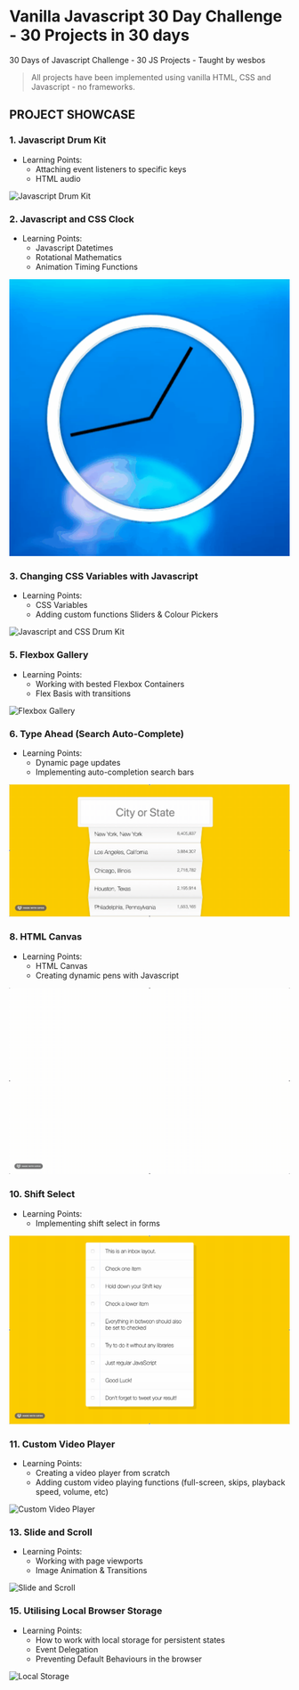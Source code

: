 # Vanilla Javascript 30 Day Challenge - 30 Projects in 30 days
30 Days of Javascript Challenge - 30 JS Projects - Taught by wesbos

> All projects have been implemented using vanilla HTML, CSS and Javascript - no frameworks.

## PROJECT SHOWCASE

### 1. Javascript Drum Kit
- Learning Points:
  - Attaching event listeners to specific keys
  - HTML audio
  
![Javascript Drum Kit](https://github.com/Ali-Parandeh/javascript30/blob/master/assets/jsDrumKit.gif)

### 2. Javascript and CSS Clock
- Learning Points:
  - Javascript Datetimes
  - Rotational Mathematics
  - Animation Timing Functions
  
![Javascript and CSS Drum Kit](https://github.com/Ali-Parandeh/javascript30/blob/master/assets/JSClock.gif)

### 3. Changing CSS Variables with Javascript
- Learning Points:
  - CSS Variables
  - Adding custom functions Sliders & Colour Pickers
  
![Javascript and CSS Drum Kit](https://github.com/Ali-Parandeh/javascript30/blob/master/assets/CSSvars.gif)

### 5. Flexbox Gallery
- Learning Points:
  - Working with bested Flexbox Containers
  - Flex Basis with transitions
  
![Flexbox Gallery](https://github.com/Ali-Parandeh/javascript30/blob/master/assets/flexPanelGallery.gif)

### 6. Type Ahead (Search Auto-Complete)
- Learning Points:
  - Dynamic page updates
  - Implementing auto-completion search bars
  
![Type Ahead](https://github.com/Ali-Parandeh/javascript30/blob/master/assets/typeAhead.gif)

### 8. HTML Canvas
- Learning Points:
  - HTML Canvas
  - Creating dynamic pens with Javascript
  
![HTML Canvas](https://github.com/Ali-Parandeh/javascript30/blob/master/assets/htmlCanvas.gif)

### 10. Shift Select
- Learning Points:
  - Implementing shift select in forms
  
![Shift Select](https://github.com/Ali-Parandeh/javascript30/blob/master/assets/shiftSelect.gif)

### 11. Custom Video Player
- Learning Points:
  - Creating a video player from scratch
  - Adding custom video playing functions (full-screen, skips, playback speed, volume, etc)
  
![Custom Video Player](https://github.com/Ali-Parandeh/javascript30/blob/master/assets/custmVideoPlayer.gif)

### 13. Slide and Scroll
- Learning Points:
  - Working with page viewports
  - Image Animation & Transitions
  
![Slide and Scroll](https://github.com/Ali-Parandeh/javascript30/blob/master/assets/SlidenScroll.gif)

### 15. Utilising Local Browser Storage
- Learning Points:
  - How to work with local storage for persistent states
  - Event Delegation
  - Preventing Default Behaviours in the browser
  
![Local Storage](https://github.com/Ali-Parandeh/javascript30/blob/master/assets/localStorage.gif)
